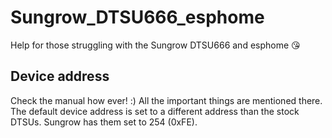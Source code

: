 # Sungrow_DTSU666_esphome
Help for those struggling with the Sungrow DTSU666 and esphome 😘

## Device address
Check the manual how ever! :) All the important things are mentioned there. The default device address is set to a different address than the stock DTSUs. Sungrow has them set to 254 (0xFE).

